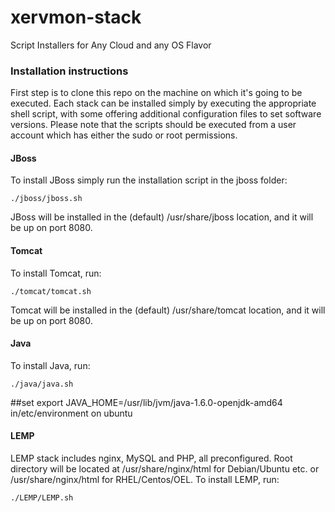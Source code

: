 xervmon-stack
=============

Script Installers for Any Cloud and any OS Flavor

### Installation instructions ###
First step is to clone this repo on the machine on which it's going to be executed.
Each stack can be installed simply by executing the appropriate shell script, with some offering additional configuration files to set software versions.
Please note that the scripts should be executed from a user account which has either the sudo or root permissions.

#### JBoss ####
To install JBoss simply run the installation script in the jboss folder:

`./jboss/jboss.sh`

JBoss will be installed in the (default) /usr/share/jboss location, and it will be up on port 8080.

#### Tomcat ####
To install Tomcat, run:

`./tomcat/tomcat.sh`

Tomcat will be installed in the (default) /usr/share/tomcat location, and it will be up on port 8080.

#### Java ####
To install Java, run:

`./java/java.sh`

##set export JAVA_HOME=/usr/lib/jvm/java-1.6.0-openjdk-amd64 in/etc/environment on ubuntu

#### LEMP ####
LEMP stack includes nginx, MySQL and PHP, all preconfigured. Root directory will be located at /usr/share/nginx/html for Debian/Ubuntu etc. or /usr/share/nginx/html for RHEL/Centos/OEL.
To install LEMP, run:

`./LEMP/LEMP.sh`

